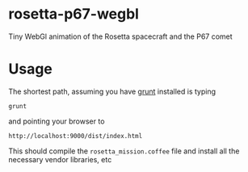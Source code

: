 rosetta-p67-wegbl
=================

Tiny WebGl animation of the Rosetta spacecraft and the P67 comet

# Usage

The shortest path, assuming you have [grunt](http://gruntjs.com) installed is
typing

`grunt`

and pointing your browser to

`http://localhost:9000/dist/index.html`

This should compile the `rosetta_mission.coffee` file and install all the necessary vendor libraries, etc
